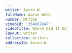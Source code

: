 ```yaml
---
writer: Aaron W
fullName: Aaron Webb
number: MT7316
vimeoId: '354087847'
videoTitle: Where Did It Go
layout: writer
collection: writers
addressId: Aaron-W
---
```

